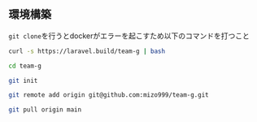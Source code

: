 
## 環境構築

```git clone```を行うとdockerがエラーを起こすため以下のコマンドを打つこと
```bash
curl -s https://laravel.build/team-g | bash

cd team-g

git init

git remote add origin git@github.com:mizo999/team-g.git

git pull origin main
```
